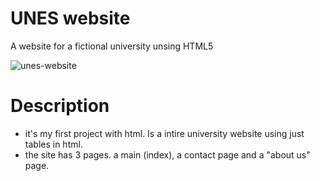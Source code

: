 # UNES website
A website for a fictional university unsing HTML5

![unes-website](https://user-images.githubusercontent.com/86446951/159707996-3874e906-aa63-4cb4-ad17-5da41986924e.png)

# Description

- it's my first project with html. Is a intire university website using just tables in html.
- the site has 3 pages. a main (index), a contact page and a "about us" page.
